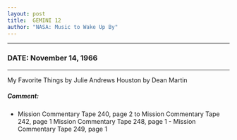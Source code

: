 ```yaml
---
layout: post
title:  GEMINI 12
author: "NASA: Music to Wake Up By"
---
```


----
### DATE: November 14, 1966
----
My Favorite Things by Julie Andrews
Houston by Dean Martin

##### Comment:
* Mission Commentary Tape 240, page 2 to Mission Commentary Tape 242, page 1
Mission Commentary Tape 248, page 1 - Mission Commentary Tape 249, page 1
